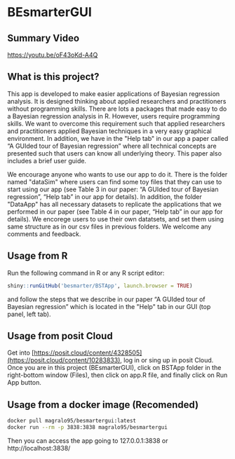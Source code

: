 # BEsmarterGUI

## Summary Video

https://youtu.be/oF43oKd-A4Q

## What is  this project?
This app is developed to make easier applications of Bayesian regression analysis. It is designed thinking about applied researchers and practitioners without programming skills. There are lots a packages that made easy to do a Bayesian regression analysis in R. However, users require programming skills. We want to overcome this requirement such that applied researchers and practitioners applied Bayesian techniques in a very easy graphical environment. In addition, we have in the "Help tab" in our app a paper called “A GUIded tour of Bayesian regression” where all technical concepts are presented such that users can know all underlying theory. This paper also includes a brief user guide.


We encourage anyone who wants to use our app to do it. There is the folder named "dataSim" where users can find some toy files that they can use to start using our app (see Table 3 in our paper: “A GUIded tour of Bayesian regression”, “Help tab” in our app for details). In addition, the folder "DataApp" has all necessary datasets to replicate the applications that we performed in our paper (see Table 4 in our paper, “Help tab” in our app for details). We encorege users to use their own datatsets, and set them using same structure as in our csv files in previous folders. We welcome any comments and feedback.

## Usage from R
Run the following command in R or any R script editor: 
```r
shiny::runGitHub('besmarter/BSTApp', launch.browser = TRUE)
```
and follow the steps that we describe in our paper “A GUIded tour of Bayesian regression” which is located in the "Help" tab in our GUI (top panel, left tab).

## Usage from posit Cloud
Get into [https://posit.cloud/content/4328505](https://posit.cloud/content/10283833), log in or sing up in posit Cloud. Once you are in this project (BEsmarterGUI), click on BSTApp folder in the right-bottom window (Files), then click on app.R file, and finally click on Run App button. 

## Usage from a docker image (Recomended)

```bash
docker pull magralo95/besmartergui:latest
docker run --rm -p 3838:3838 magralo95/besmartergui
```

Then you can access the app going to 127.0.0.1:3838 or http://localhost:3838/


